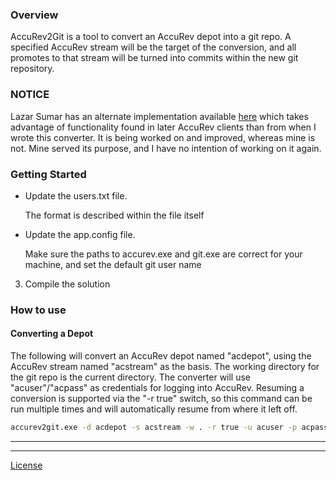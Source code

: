 ### Overview ###

AccuRev2Git is a tool to convert an AccuRev depot into a git repo. A specified AccuRev stream will be the target of the conversion, and all promotes to that stream will be turned into commits within the new git repository.

### NOTICE ###
Lazar Sumar has an alternate implementation available [here](https://github.com/orao/ac2git) which takes advantage of functionality found in later AccuRev clients than from when I wrote this converter. It is being worked on and improved, whereas mine is not. Mine served its purpose, and I have no intention of working on it again.

### Getting Started ###
- Update the users.txt file.

    The format is described within the file itself
- Update the app.config file.

    Make sure the paths to accurev.exe and git.exe are correct for your machine, and set the default git user name
3. Compile the solution

### How to use ###

#### Converting a Depot
The following will convert an AccuRev depot named "acdepot", using the AccuRev stream named "acstream" as the basis. The working directory for the git repo is the current directory. The converter will use "acuser"/"acpass" as credentials for logging into AccuRev. Resuming a conversion is supported via the "-r true" switch, so this command can be run multiple times and will automatically resume from where it left off.

```bat
accurev2git.exe -d acdepot -s acstream -w . -r true -u acuser -p acpass
```

---
---

[License](LICENSE.md)
